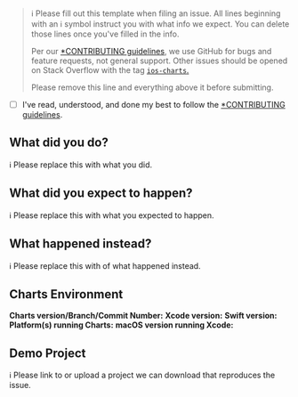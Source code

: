 > ℹ Please fill out this template when filing an issue.
> All lines beginning with an ℹ symbol instruct you with what info we expect. You can delete those lines once you've filled in the info.
>
> Per our [*CONTRIBUTING guidelines](https://github.com/jjatie/Charts/blob/master/CONTRIBUTING.md), we use GitHub for
> bugs and feature requests, not general support. Other issues should be opened on Stack Overflow with the tag [`ios-charts`.](https://stackoverflow.com/questions/tagged/ios-charts)
>
> Please remove this line and everything above it before submitting.

* [ ] I've read, understood, and done my best to follow the [*CONTRIBUTING guidelines](https://github.com/jjatie/Charts/blob/master/CONTRIBUTING.md).

## What did you do?

ℹ Please replace this with what you did.  

## What did you expect to happen?

ℹ Please replace this with what you expected to happen.  

## What happened instead?

ℹ Please replace this with of what happened instead.  

## Charts Environment

**Charts version/Branch/Commit Number:**
**Xcode version:**
**Swift version:**
**Platform(s) running Charts:**
**macOS version running Xcode:**

## Demo Project

ℹ Please link to or upload a project we can download that reproduces the issue.
